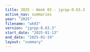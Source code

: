 ```yaml
---
title: 2025 - Week 03 - jgrpp-0.63.3
active_nav: summaries
year: "2025"
filename: "wk03"
version: "jgrpp-0.63.3"
start_date: "2025-01-13"
end_date: "2025-01-19"
layout: "summary"
---
```

